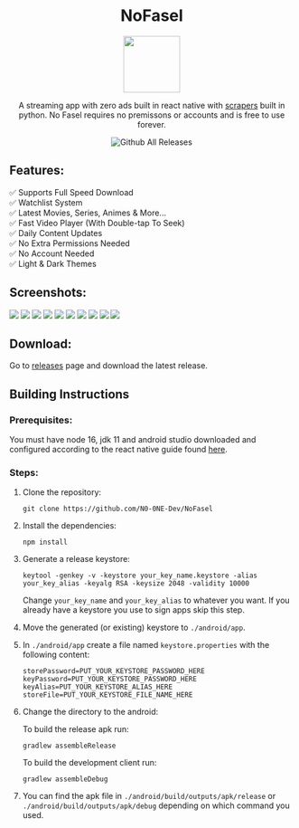 <h1 align="center">NoFasel</h1>

<p align="center">
<img src="https://i.imgur.com/NvLCO9U.png" width="100px" height="100px">
</p>

<div align="center">

A streaming app with zero ads built in react native with [scrapers](https://github.com/N0-0NE-Dev/no-fasel-scrapers) built in python. No Fasel requires no premissons or accounts and is free to use forever.

![Github All Releases](https://img.shields.io/github/downloads/N0-0NE-Dev/NoFasel/total.svg)

</div>

## Features:

✅ Supports Full Speed Download  
✅ Watchlist System  
✅ Latest Movies, Series, Animes & More...  
✅ Fast Video Player (With Double-tap To Seek)  
✅ Daily Content Updates  
✅ No Extra Permissions Needed  
✅ No Account Needed  
✅ Light & Dark Themes

## Screenshots:

   <p float="left">
      <img src="https://i.imgur.com/SwPY24el.png" /> 
      <img src="https://i.imgur.com/aCm9vOWl.png" /> 
      <img src="https://i.imgur.com/SY76kbKl.png" /> 
      <img src="https://i.imgur.com/5l3L5Mvl.png" /> 
      <img src="https://i.imgur.com/CATSRhLl.png" /> 
      <img src="https://i.imgur.com/hWfGkWal.png" /> 
      <img src="https://i.imgur.com/tSySR0fl.png" /> 
      <img src="https://i.imgur.com/pIDzfW0l.png" /> 
      <img src="https://i.imgur.com/bEkYPZBl.png" /> 
      <img src="https://i.imgur.com/7A7fDtml.png" />
   </p>

## Download:

Go to [releases](https://github.com/N0-0NE-Dev/NoFasel/releases) page and download the latest release.

## Building Instructions

### Prerequisites:

You must have node 16, jdk 11 and android studio downloaded and configured according to the react native guide found [here](https://reactnative.dev/docs/environment-setup).

### Steps:

1. Clone the repository:

   ```
   git clone https://github.com/N0-0NE-Dev/NoFasel
   ```

2. Install the dependencies:

   ```
   npm install
   ```

3. Generate a release keystore:

   ```
   keytool -genkey -v -keystore your_key_name.keystore -alias your_key_alias -keyalg RSA -keysize 2048 -validity 10000
   ```

   Change `your_key_name` and `your_key_alias` to whatever you want. If you already have a keystore you use to sign apps skip this step.

4. Move the generated (or existing) keystore to `./android/app`.

5. In `./android/app` create a file named `keystore.properties` with the following content:

   ```
   storePassword=PUT_YOUR_KEYSTORE_PASSWORD_HERE
   keyPassword=PUT_YOUR_KEYSTORE_PASSWORD_HERE
   keyAlias=PUT_YOUR_KEYSTORE_ALIAS_HERE
   storeFile=PUT_YOUR_KEYSTORE_FILE_NAME_HERE
   ```

6. Change the directory to the android:

   To build the release apk run:

   ```
   gradlew assembleRelease
   ```

   To build the development client run:

   ```
   gradlew assembleDebug
   ```

7. You can find the apk file in `./android/build/outputs/apk/release` or `./android/build/outputs/apk/debug` depending on which command you used.
